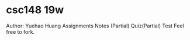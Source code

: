 # csc148  19w
Author: Yuehao Huang
Assignments
Notes (Partial)
Quiz(Partial)
Test
Feel free to fork.
